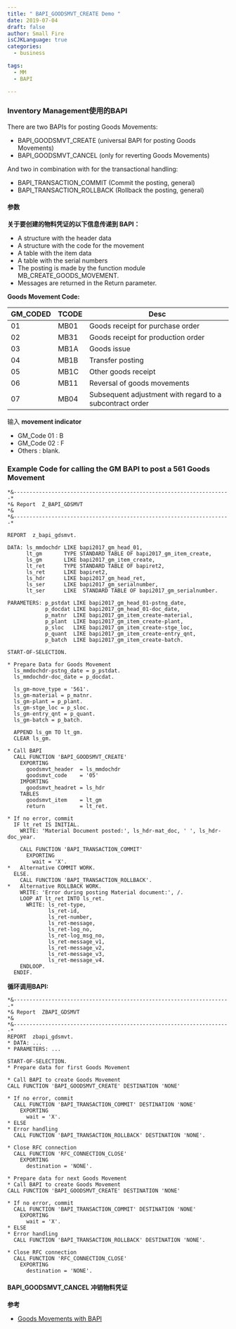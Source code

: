 ```yaml
---
title: " BAPI_GOODSMVT_CREATE Demo "
date: 2019-07-04
draft: false
author: Small Fire
isCJKLanguage: true
categories: 
  - business

tags: 
  - MM
  - BAPI

---
```




### Inventory Management使用的BAPI

There are two BAPIs for posting Goods Movements:

- BAPI_GOODSMVT_CREATE (universal BAPI for posting Goods Movements)
- BAPI_GOODSMVT_CANCEL (only for reverting Goods Movements)

And two in combination with for the transactional handling:

- BAPI_TRANSACTION_COMMIT (Commit the posting, general)
- BAPI_TRANSACTION_ROLLBACK (Rollback the posting, general)

#### 参数

**关于要创建的物料凭证的以下信息传递到 BAPI：**

- A structure with the header data
- A structure with the code for the movement
- A table with the item data
- A table with the serial numbers
- The posting is made by the function module MB_CREATE_GOODS_MOVEMENT.
- Messages are returned in the Return parameter.

**Goods Movement Code:**

| GM_CODED | TCODE | Desc                                                     |
| -------- | ----- | -------------------------------------------------------- |
| 01       | MB01  | Goods receipt for purchase order                         |
| 02       | MB31  | Goods receipt for production order                       |
| 03       | MB1A  | Goods issue                                              |
| 04       | MB1B  | Transfer posting                                         |
| 05       | MB1C  | Other goods receipt                                      |
| 06       | MB11  | Reversal of goods movements                              |
| 07       | MB04  | Subsequent adjustment with regard to a subcontract order |

输入 **movement indicator**

- GM_Code 01 : B
- GM_Code 02 : F
- Others : blank.

### Example Code for calling the GM BAPI to post a 561 Goods Movement

```JS
*&---------------------------------------------------------------------*
*& Report  Z_BAPI_GDSMVT
*&
*&---------------------------------------------------------------------*
 
REPORT  z_bapi_gdsmvt.
 
DATA: ls_mmdochdr LIKE bapi2017_gm_head_01,
      lt_gm       TYPE STANDARD TABLE OF bapi2017_gm_item_create,
      ls_gm       LIKE bapi2017_gm_item_create,
      lt_ret      TYPE STANDARD TABLE OF bapiret2,
      ls_ret      LIKE bapiret2,
      ls_hdr      LIKE bapi2017_gm_head_ret,
      ls_ser      LIKE bapi2017_gm_serialnumber,
      lt_ser      LIKE  STANDARD TABLE OF bapi2017_gm_serialnumber.
 
PARAMETERS: p_pstdat LIKE bapi2017_gm_head_01-pstng_date,
            p_docdat LIKE bapi2017_gm_head_01-doc_date,
            p_matnr  LIKE bapi2017_gm_item_create-material,
            p_plant  LIKE bapi2017_gm_item_create-plant,
            p_sloc   LIKE bapi2017_gm_item_create-stge_loc,
            p_quant  LIKE bapi2017_gm_item_create-entry_qnt,
            p_batch  LIKE bapi2017_gm_item_create-batch.
 
START-OF-SELECTION.
 
* Prepare Data for Goods Movement
  ls_mmdochdr-pstng_date = p_pstdat.
  ls_mmdochdr-doc_date = p_docdat.
 
  ls_gm-move_type = '561'.
  ls_gm-material = p_matnr.
  ls_gm-plant = p_plant.
  ls_gm-stge_loc = p_sloc.
  ls_gm-entry_qnt = p_quant.
  ls_gm-batch = p_batch.
 
  APPEND ls_gm TO lt_gm.
  CLEAR ls_gm.
 
* Call BAPI
  CALL FUNCTION 'BAPI_GOODSMVT_CREATE'
    EXPORTING
      goodsmvt_header  = ls_mmdochdr
      goodsmvt_code    = '05'
    IMPORTING
      goodsmvt_headret = ls_hdr
    TABLES
      goodsmvt_item    = lt_gm
      return           = lt_ret.
 
* If no error, commit
  IF lt_ret IS INITIAL.
    WRITE: 'Material Document posted:', ls_hdr-mat_doc, ' ', ls_hdr-doc_year.
 
    CALL FUNCTION 'BAPI_TRANSACTION_COMMIT'
      EXPORTING
        wait = 'X'.
*   Alternative COMMIT WORK.
  ELSE.
    CALL FUNCTION 'BAPI_TRANSACTION_ROLLBACK'.
*   Alternative ROLLBACK WORK.
    WRITE: 'Error during posting Material document:', /.
    LOOP AT lt_ret INTO ls_ret.
      WRITE: ls_ret-type,
             ls_ret-id,
             ls_ret-number,
             ls_ret-message,
             ls_ret-log_no,
             ls_ret-log_msg_no,
             ls_ret-message_v1,
             ls_ret-message_v2,
             ls_ret-message_v3,
             ls_ret-message_v4.
    ENDLOOP.
  ENDIF.
```



**循环调用BAPI:**

```JS
*&---------------------------------------------------------------------*
*& Report  ZBAPI_GDSMVT
*&
*&---------------------------------------------------------------------*
REPORT  zbapi_gdsmvt. 
* DATA: ...
* PARAMETERS: ...
 
START-OF-SELECTION.
* Prepare data for first Goods Movement
 
* Call BAPI to create Goods Movement
CALL FUNCTION 'BAPI_GOODSMVT_CREATE' DESTINATION 'NONE'
 
* If no error, commit
  CALL FUNCTION 'BAPI_TRANSACTION_COMMIT' DESTINATION 'NONE'
    EXPORTING
      wait = 'X'.
* ELSE
* Error handling 
  CALL FUNCTION 'BAPI_TRANSACTION_ROLLBACK' DESTINATION 'NONE'.
 
* Close RFC connection
  CALL FUNCTION 'RFC_CONNECTION_CLOSE'
    EXPORTING
      destination = 'NONE'.
 
* Prepare data for next Goods Movement
* Call BAPI to create Goods Movement
CALL FUNCTION 'BAPI_GOODSMVT_CREATE' DESTINATION 'NONE'
 
* If no error, commit
  CALL FUNCTION 'BAPI_TRANSACTION_COMMIT' DESTINATION 'NONE'
    EXPORTING
      wait = 'X'.
* ELSE
* Error handling 
  CALL FUNCTION 'BAPI_TRANSACTION_ROLLBACK' DESTINATION 'NONE'.
 
* Close RFC connection
  CALL FUNCTION 'RFC_CONNECTION_CLOSE'
    EXPORTING
      destination = 'NONE'.
```

#### BAPI_GOODSMVT_CANCEL 冲销物料凭证



**参考**

- [Goods Movements with BAPI](https://wiki.scn.sap.com/wiki/display/ERPSCM/Goods+Movements+with+BAPI)